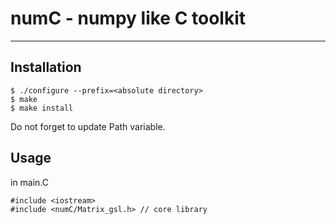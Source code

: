 # numC - numpy like C toolkit
---

## Installation
```
$ ./configure --prefix=<absolute directory>
$ make
$ make install
```

Do not forget to update Path variable.

## Usage
in main.C

```
#include <iostream>
#include <numC/Matrix_gsl.h> // core library
```
